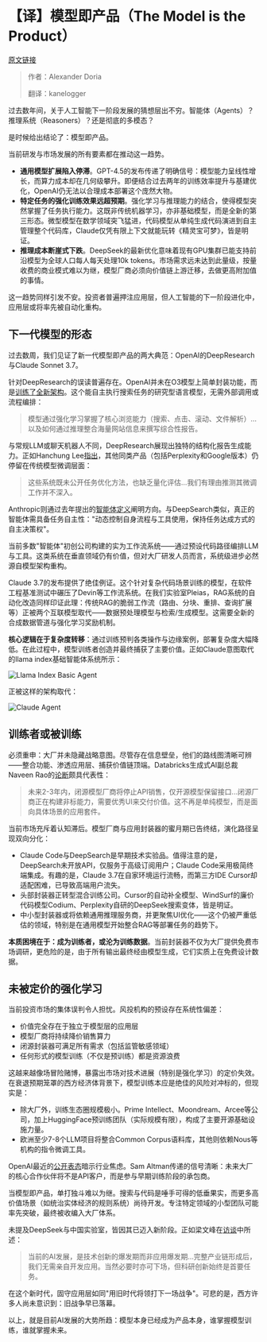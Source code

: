 # 【译】模型即产品（The Model is the Product）

[原文链接](https://vintagedata.org/blog/posts/model-is-the-product)

> 作者：Alexander Doria
>
> 翻译：kanelogger

过去数年间，关于人工智能下一阶段发展的猜想层出不穷。智能体（Agents）？推理系统（Reasoners）？还是彻底的多模态？

是时候给出结论了：模型即产品。

当前研发与市场发展的所有要素都在推动这一趋势。

- **通用模型扩展陷入停滞**。GPT-4.5的发布传递了明确信号：模型能力呈线性增长，而算力成本却在几何级攀升。即便结合过去两年的训练效率提升与基建优化，OpenAI仍无法以合理成本部署这个庞然大物。
- **特定任务的强化训练效果远超预期**。强化学习与推理能力的结合，使得模型突然掌握了任务执行能力。这既非传统机器学习，亦非基础模型，而是全新的第三形态。微型模型在数学领域突飞猛进，代码模型从单纯生成代码演进到自主管理整个代码库，Claude仅凭有限上下文就能玩转《精灵宝可梦》，皆是明证。
- **推理成本断崖式下跌**。DeepSeek的最新优化意味着现有GPU集群已能支持前沿模型为全球人口每人每天处理10k tokens。市场需求远未达到此量级，按量收费的商业模式难以为继，模型厂商必须向价值链上游迁移，去做更高附加值的事情。

这一趋势同样引发不安。投资者普遍押注应用层，但人工智能的下一阶段进化中，应用层或将率先被自动化重构。

## 下一代模型的形态

过去数周，我们见证了新一代模型即产品的两大典范：OpenAI的DeepResearch与Claude Sonnet 3.7。

针对DeepResearch的误读普遍存在。OpenAI并未在O3模型上简单封装功能，而是[训练了全新架构](https://cdn.openai.com/deep-research-system-card.pdf)。这个能自主执行搜索任务的研究型语言模型，无需外部调用或流程编排：

> 模型通过强化学习掌握了核心浏览能力（搜索、点击、滚动、文件解析）...以及如何通过推理整合海量网站信息来撰写综合性报告。

与常规LLM或聊天机器人不同，DeepResearch展现出独特的结构化报告生成能力。正如Hanchung Lee[指出](https://leechunglee.github.io/blogs/2025/02/26/deep-research/)，其他同类产品（包括Perplexity和Google版本）仍停留在传统模型微调层面：

> 这些系统既未公开任务优化方法，也缺乏量化评估...我们有理由推测其微调工作并不深入。

Anthropic则通过去年提出的[智能体定义](https://www.anthropic.com/research/building-effective-agents)阐明方向。与DeepSearch类似，真正的智能体需具备任务自主性："动态控制自身流程与工具使用，保持任务达成方式的自主决策权"。

当前多数"智能体"初创公司构建的实为工作流系统——通过预设代码路径编排LLM与工具。这类系统在垂直领域仍有价值，但对大厂研发人员而言，系统级进步必然源自模型架构重构。

Claude 3.7的发布提供了绝佳例证。这个针对复杂代码场景训练的模型，在软件工程基准测试中碾压了Devin等工作流系统。在我们实验室Pleias，RAG系统的自动化改造同样印证此理：传统RAG的脆弱工作流（路由、分块、重排、查询扩展等）正被两个互联模型取代——数据预处理模型与检索/生成模型。这需要全新的合成数据管道与强化学习奖励机制。

**核心逻辑在于复杂度转移**：通过训练预判各类操作与边缘案例，部署复杂度大幅降低。在此过程中，模型训练者创造并最终捕获了主要价值。正如Claude意图取代的llama index基础智能体系统所示：

![Llama Index Basic Agent](https://huggingface.co/datasets/Pclanglais/course-material/resolve/main/llama_index.png)

正被这样的架构取代：

![Claude Agent](https://huggingface.co/datasets/Pclanglais/course-material/resolve/main/claude.png)

## 训练者或被训练

必须重申：大厂并未隐藏战略意图。尽管存在信息壁垒，他们的路线图清晰可辨——整合功能、渗透应用层、捕获价值链顶端。Databricks生成式AI副总裁Naveen Rao的[论断](https://x.com/NaveenGRao/status/1886544584588619840)颇具代表性：

> 未来2-3年内，闭源模型厂商将停止API销售，仅开源模型保留接口...闭源厂商正在构建非标能力，需要优秀UI来交付价值。这不再是单纯模型，而是面向具体场景的应用套件。

当前市场充斥着认知滞后。模型厂商与应用封装器的蜜月期已告终结，演化路径呈现双向分化：

- Claude Code与DeepSearch是早期技术实验品。值得注意的是，DeepSearch未开放API，仅服务于高级订阅用户；Claude Code采用极简终端集成。有趣的是，Claude 3.7在自家环境运行流畅，而第三方IDE Cursor却适配困难，已导致高端用户流失。
- 头部封装器正转型混合训练公司。Cursor的自动补全模型、WindSurf的廉价代码模型Codium、Perplexity自研的DeepSeek搜索变体，皆是明证。
- 中小型封装器或将依赖通用推理服务商，并更聚焦UI优化——这个仍被严重低估的领域，特别是在通用模型开始整合RAG等部署任务的趋势下。

**本质困境在于：成为训练者，或沦为训练数据**。当前封装器不仅为大厂提供免费市场调研，更危险的是，由于所有输出最终经由模型生成，它们实质上在免费设计数据。

## 未被定价的强化学习

当前投资市场的集体误判令人担忧。风投机构的预设存在系统性偏差：

- 价值完全存在于独立于模型层的应用层
- 模型厂商将持续降价销售算力
- 闭源封装器可满足所有需求（包括监管敏感领域）
- 任何形式的模型训练（不仅是预训练）都是资源浪费

这越来越像场冒险赌博，暴露出市场对技术进展（特别是强化学习）的定价失效。在衰退预期笼罩的西方经济体背景下，模型训练本应是绝佳的风险对冲标的，但现实是：

- 除大厂外，训练生态圈规模极小。Prime Intellect、Moondream、Arcee等公司，加上HuggingFace预训练团队（实际规模有限），构成了主要开源基础设施力量。
- 欧洲至少7-8个LLM项目将整合Common Corpus语料库，其他则依赖Nous等机构的指令微调工具。

OpenAI最近的[公开表态](https://x.com/khoomeik/status/1892743475843813680)暗示行业焦虑。Sam Altman传递的信号清晰：未来大厂的核心合作伙伴将不是API客户，而是参与早期训练阶段的承包商。

当模型即产品，单打独斗难以为继。搜索与代码是唾手可得的低垂果实，而更多高价值场景（如统治实体经济的规则系统）尚待开发。专注特定领域的小型团队可能率先突破，最终被收编入大厂体系。

未提及DeepSeek与中国实验室，皆因其已迈入新阶段。正如梁文峰在[访谈](https://www.lesswrong.com/posts/kANyEjDDFWkhSKbcK/two-interviews-with-the-founder-of-deepseek)中所述：

> 当前的AI发展，是技术创新的爆发期而非应用爆发期...完整产业链形成后，我们无需亲自开发应用。当然必要时亦可下场，但科研创新始终是首要任务。

在这个新时代，固守应用层如同"用旧时代将领打下一场战争"。可悲的是，西方许多人尚未意识到：旧战争早已落幕。

以上，就是目前AI发展的大势所趋：模型本身已经成为产品本身，谁掌握模型训练，谁就掌握未来。

